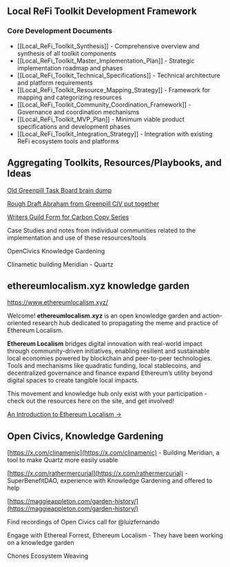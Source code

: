 
## Local ReFi Toolkit Development Framework

### Core Development Documents

- [[Local_ReFi_Toolkit_Synthesis]] - Comprehensive overview and synthesis of all toolkit components
- [[Local_ReFi_Toolkit_Master_Implementation_Plan]] - Strategic implementation roadmap and phases
- [[Local_ReFi_Toolkit_Technical_Specifications]] - Technical architecture and platform requirements  
- [[Local_ReFi_Toolkit_Resource_Mapping_Strategy]] - Framework for mapping and categorizing resources
- [[Local_ReFi_Toolkit_Community_Coordination_Framework]] - Governance and coordination mechanisms
- [[Local_ReFi_Toolkit_MVP_Plan]] - Minimum viable product specifications and development phases
- [[Local_ReFi_Toolkit_Integration_Strategy]] - Integration with existing ReFi ecosystem tools and platforms

## Aggregating Toolkits, Resources/Playbooks, and Ideas

[Old Greenpill Task Board brain dump](https://app.charmverse.io/greenpill-network/outline-steward-chapter-resources-toolkits-05061684521996068)

[Rough Draft Abraham from Greenpill CIV put together](https://docs.google.com/document/d/1p3QniseWVT0FSW7Wn-DVm5EGZfvLDblTrWOLl4pg0NA/edit?tab=t.0)

[Writers Guild Form for Carbon Copy Series](https://x.com/GreenpillWrites/status/1935366487998447940)

Case Studies and notes from individual communities related to the implementation and use of these resources/tools

OpenCivics Knowledge Gardening

Clinametic building Meridian - Quartz

## **ethereumlocalism.xyz** knowledge garden

https://www.ethereumlocalism.xyz/

Welcome! **ethereumlocalism.xyz** is an open knowledge garden and action-oriented research hub dedicated to propagating the meme and practice of Ethereum Localism.

**Ethereum Localism** bridges digital innovation with real-world impact through community-driven initiatives, enabling resilient and sustainable local economies powered by blockchain and peer-to-peer technologies. Tools and mechanisms like quadratic funding, local stablecoins, and decentralized governance and finance expand Ethereum’s utility beyond digital spaces to create tangible local impacts.

This movement and knowledge hub only exist with your participation - check out the resources here on the site, and get involved!

[An Introduction to Ethereum Localism →](https://www.ethereumlocalism.xyz/introduction)


## Open Civics, Knowledge Gardening

[https://x.com/clinamenic](https://x.com/clinamenic) - Building Meridian, a tool to make Quartz more easily usable

[https://x.com/rathermercurial](https://x.com/rathermercurial) - SuperBenefitDAO, experience with Knowledge Gardening and offered to help

[https://maggieappleton.com/garden-history/](https://maggieappleton.com/garden-history/)

Find recordings of Open Civics call for @luizfernando

Engage with Ethereal Forrest, Ethereum Localism - They have been working on a knowledge garden

Chones Ecosystem Weaving